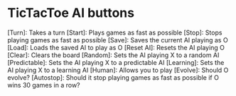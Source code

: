# TicTacToe AI buttons
[Turn]: Takes a turn
[Start]: Plays games as fast as possible
[Stop]: Stops playing games as fast as possible
[Save]: Saves the current AI playing as O
[Load]: Loads the saved AI to play as O
[Reset AI]: Resets the AI playing O
[Clear]: Clears the board
[Random]: Sets the AI playing X to a random AI
[Predictable]: Sets the AI playing X to a predictable AI
[Learning]: Sets the AI playing X to a learning AI
[Human]: Allows you to play
[Evolve]: Should O evolve?
[Autostop]: Should it stop playing games as fast as possible if O wins 30 games in a row?
